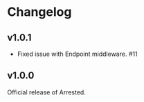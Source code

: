 Changelog
========================

v1.0.1
-----------------------

* Fixed issue with Endpoint middleware. #11

v1.0.0
-----------------------

Official release of Arrested.

